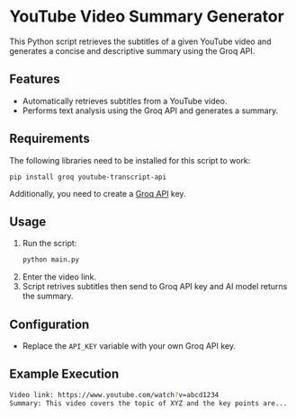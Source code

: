 # YouTube Video Summary Generator

This Python script retrieves the subtitles of a given YouTube video and generates a concise and descriptive summary using the Groq API.

## Features
- Automatically retrieves subtitles from a YouTube video.
- Performs text analysis using the Groq API and generates a summary.

## Requirements
The following libraries need to be installed for this script to work:

```pip
pip install groq youtube-transcript-api
```

Additionally, you need to create a [Groq API](https://console.groq.com/keys) key.

## Usage
1. Run the script:
   ```python
   python main.py
   ```
2. Enter the video link.
3. Script retrives subtitles then send to Groq API key and AI model returns the summary.

## Configuration
- Replace the `API_KEY` variable with your own Groq API key.

## Example Execution
```sh
Video link: https://www.youtube.com/watch?v=abcd1234
Summary: This video covers the topic of XYZ and the key points are...
```

